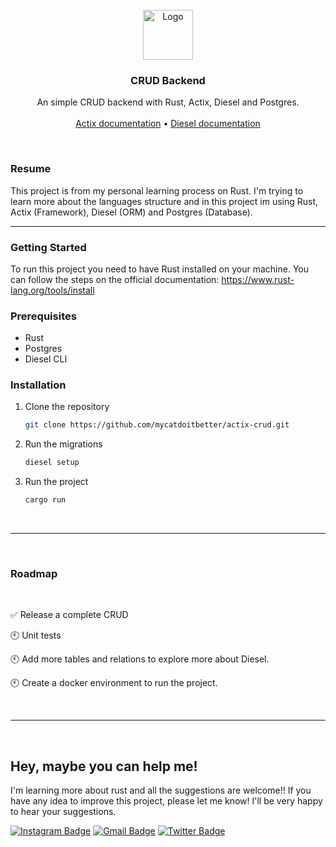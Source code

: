 

<!-- PROJECT LOGO -->
<br />
<div align="center">
  <a>
    <img src="https://avatars.githubusercontent.com/u/32776943?s=200&v=4" alt="Logo" width="80" height="80">
  </a>

  <h3 align="center">CRUD Backend</h3>

  <p align="center">
    An simple CRUD backend with Rust, Actix, Diesel and Postgres.
    <br />
    <br />
    <a href="https://actix.rs">Actix documentation</a>
    •
    <a href="https://diesel.rs">Diesel documentation</a>
  </p>
</div>



<!-- ABOUT THE PROJECT -->
<br/>

### Resume

This project is from my personal learning process on Rust. I'm trying to learn more about the languages structure and in this project im using Rust, Actix (Framework), Diesel (ORM) and Postgres (Database).


<hr/>



<!-- GETTING STARTED -->
### Getting Started

To run this project you need to have Rust installed on your machine. You can follow the steps on the official documentation: https://www.rust-lang.org/tools/install



### Prerequisites

* Rust
* Postgres
* Diesel CLI


### Installation

1. Clone the repository

   ```sh
   git clone https://github.com/mycatdoitbetter/actix-crud.git
   ```
2. Run the migrations

   ```sh
   diesel setup
   ```
3. Run the project

   ```sh
   cargo run
   ```

<br />
<hr/>
<br/>


<!-- ROADMAP -->
### Roadmap

<br/>

✅ Release a complete CRUD

🕙 Unit tests

🕙 Add more tables and relations to explore more about Diesel.

🕙 Create a docker environment to run the project.


<br/>
<hr/>
<br/>


<!-- ACKNOWLEDGMENTS -->
## Hey, maybe you can help me!

I'm learning more about rust and all the suggestions are welcome!! If you have any idea to improve this project, please let me know! I'll be very happy to hear your suggestions.


[![Instagram Badge](https://img.shields.io/badge/-@mycattakeapicbetter-2980B9?style=flat-square&labelColor=2980B9&logo=Instagram&logoColor=white&link=https://www.instagram.com/mycattakeapicbetter/)](https://www.instagram.com/mycattakeapicbetter/)
[![Gmail Badge](https://img.shields.io/badge/-andrecasteloecomp@gmail.com-2980B9?style=flat-square&logo=Gmail&logoColor=white&link=mailto:andrecasteloecomp@gmail.com)](mailto:andrecasteloecomp@gmail.com)
[![Twitter Badge](https://img.shields.io/badge/-@mycatdoitbetter-2980B9?style=flat-square&logo=Twitter&logoColor=white&link=https://twitter.com/mycatdoitbetter)](https://twitter.com/mycatdoitbetter)
